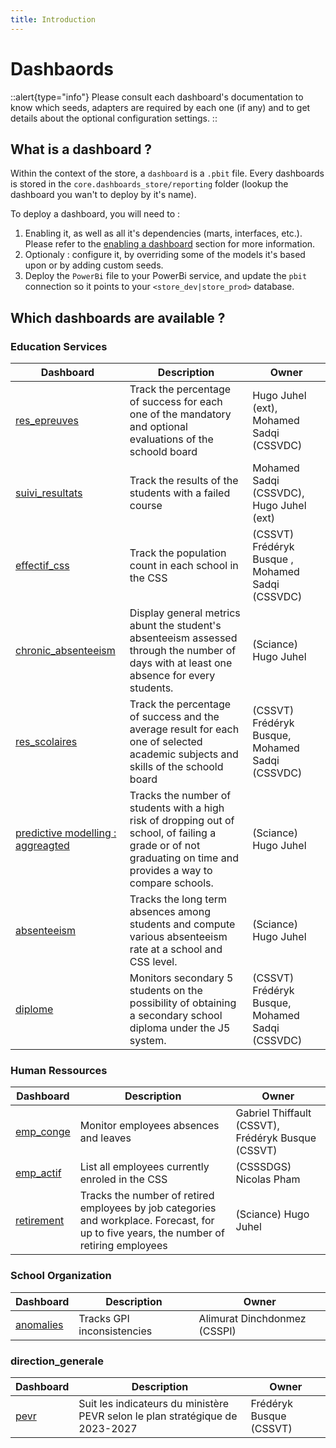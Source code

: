 ```yaml
---
title: Introduction
---
```


# Dashbaords 
::alert{type="info"}
Please consult each dashboard's documentation to know which seeds, adapters are required by each one (if any) and to get details about the optional configuration settings.
::

## What is a dashboard ?
Within the context of the store, a `dashboard` is a `.pbit` file. Every dashboards is stored in the `core.dashboards_store/reporting` folder (lookup the dashboard you wan't to deploy by it's name).

To deploy a dashboard, you will need to :
1. Enabling it, as well as all it's dependencies (marts, interfaces, etc.). Please refer to the [enabling a dashboard](/using/configuration/enabling) section for more information.
2. Optionaly : configure it, by overriding some of the models it's based upon or by adding custom seeds.
3. Deploy the `PowerBi` file to your PowerBi service, and update the `pbit` connection so it points to your `<store_dev|store_prod>` database.

## Which dashboards are available ?

### Education Services

| Dashboard 	| Description 	| Owner 	|
|-----------	|-------------	|-------	|
| [res_epreuves](/using/dashboards/educ-serv/res_epreuves) | Track the percentage of success for each one of the mandatory and optional evaluations of the schoold board | Hugo Juhel (ext), Mohamed Sadqi (CSSVDC)	|
| [suivi_resultats](/using/dashboards/educ-serv/suivi_resultats) | Track the results of the students with a failed course | Mohamed Sadqi (CSSVDC), Hugo Juhel (ext) |
| [effectif_css](/using/dashboards/educ-serv/effectif_css) | Track the population count in each school in the CSS | (CSSVT) Frédéryk Busque , Mohamed Sadqi (CSSVDC)
| [chronic_absenteeism](/using/dashboards/educ-serv/chronic_absenteeism) | Display general metrics abunt the student's absenteeism assessed through the number of days with at least one absence for every students. | (Sciance) Hugo Juhel
| [res_scolaires](/using/dashboards/educ-serv/res_scolaires) | Track the percentage of success and the average result for each one of selected academic subjects and skills of the schoold board | (CSSVT) Frédéryk Busque, Mohamed Sadqi (CSSVDC)	|
| [predictive modelling : aggreagted](/using/dashboards/educ-serv/predictive-aggregated) |Tracks the number of students with a high risk of dropping out of school, of failing a grade or of not graduating on time and provides a way to compare schools. | (Sciance) Hugo Juhel	|
| [absenteeism](/using/dashboards/educ-serv/absenteeism) | Tracks the long term absences among students and compute various absenteeism rate at a school and CSS level.  | (Sciance) Hugo Juhel	|
| [diplome](/using/dashboards/educ-serv/diplome) | Monitors secondary 5 students on the possibility of obtaining a secondary school diploma under the J5 system.  | (CSSVT) Frédéryk Busque, Mohamed Sadqi (CSSVDC)	|

### Human Ressources

| Dashboard 	| Description 	| Owner 	|
|-----------	|-------------	|-------	|
| [emp_conge](/using/dashboards/hr/emp_conge) | Monitor employees absences and leaves 	| Gabriel Thiffault (CSSVT), Frédéryk Busque (CSSVT) |
| [emp_actif](/using/dashboards/hr/empl_actif) | List all employees currently enroled in the CSS | (CSSSDGS) Nicolas Pham |
| [retirement](/using/dashboards/hr/retirement) | Tracks the number of retired employees by job categories and workplace. Forecast, for up to five years, the number of retiring employees | (Sciance) Hugo Juhel

### School Organization

| Dashboard 	| Description 	| Owner 	|
|-----------	|-------------	|-------	|
| [anomalies](/using/dashboards/school-org/anomalies) | Tracks GPI inconsistencies | Alimurat Dinchdonmez (CSSPI) |

### direction_generale

| Dashboard 	| Description 	| Owner 	|
|-----------	|-------------	|-------	|
| [pevr](/using/dashboards/direction_generale/pevr) | Suit les indicateurs du ministère PEVR selon le plan stratégique de 2023-2027 | Frédéryk Busque (CSSVT)